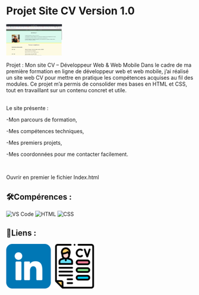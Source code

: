 # Projet Site CV Version 1.0
<img src= "imgSiteCV1.png" width="150"/>

<p>Projet : Mon site CV – Développeur Web & Web Mobile
Dans le cadre de ma première formation en ligne de développeur web et web mobile, j’ai réalisé un site web CV pour mettre en pratique les compétences acquises au fil des modules. Ce projet m’a permis de consolider mes bases en HTML et CSS, tout en travaillant sur un contenu concret et utile.<br><br>

  Le site présente :

  -Mon parcours de formation,

  -Mes compétences techniques,

  -Mes premiers projets,

  -Mes coordonnées pour me contacter facilement.

</p>
<br>
<p>Ouvrir en premier le fichier Index.html</p>


## 🛠️Compérences :

![VS Code](https://img.shields.io/badge/-VS%20Code-007ACC?style=flat&logo=visual-studio-code&logoColor=white)
![HTML](https://img.shields.io/badge/-HTML-E34F26?style=flat&logo=html5&logoColor=white)
![CSS](https://img.shields.io/badge/-CSS-1572B6?style=flat&logo=css3&logoColor=white)


## 🔗Liens :

<a href="https://www.linkedin.com/in/alexismoreau37/"><img width=120px src="img/linkedin.png"></a>
<a href="CVAlexisMoreauV3.2.pdf"><img width=120px src="img/IcôneCV.png"></a>
